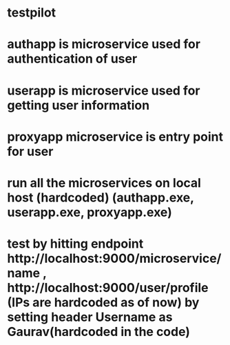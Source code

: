 # testpilot



# authapp is microservice used for authentication of user

# userapp is microservice used for getting user information

# proxyapp microservice is entry point for user

# run all the microservices on local host (hardcoded) (authapp.exe, userapp.exe, proxyapp.exe)

#  test by hitting endpoint http://localhost:9000/microservice/name , http://localhost:9000/user/profile (IPs are hardcoded as of now) by setting header Username as Gaurav(hardcoded in the code) 
